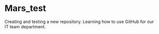 # Mars_test
Creating and testing a new repository. Learning how to use GitHub for our IT team department.  
